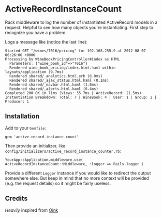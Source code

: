 # ActiveRecordInstanceCount

Rack middleware to log the number of instantiated ActiveRecord models in a request. Helpful to see how many objects you're instantiating. First step to recognize you have a problem.

Logs a message like (notice the last line):

```
Started GET "/wines/7016/pricing" for 192.168.255.9 at 2012-08-07 06:26:00 +0000
Processing by WineBookPricingController#index as HTML
  Parameters: {"wine_book_id"=>"7016"}
  Rendered wine_book_pricing/index.html.haml within layouts/application (9.7ms)
  Rendered shared/_analytics.html.erb (0.0ms)
  Rendered shared/_ajax_status.html.haml (0.1ms)
  Rendered shared/_navbar.html.haml (1.8ms)
  Rendered shared/_alerts.html.haml (0.4ms)
Completed 200 OK in 71ms (Views: 35.7ms | ActiveRecord: 21.5ms)
Instantiation Breakdown: Total: 7 | WineBook: 4 | User: 1 | Group: 1 | Producer: 1
```

## Installation

Add to your `Gemfile`:

```
gem 'active-record-instance-count'
```

Then provide an initializer, like `config/initializers/active_record_instance_counter.rb`:

```
YourApp::Application.middleware.use( ActiveRecordInstanceCount::Middleware, :logger => Rails.logger )
```

Provide a different `Logger` instance if you would like to redirect the output somewhere else. But keep in mind that no more context will be provided (e.g. the request details) so it might be fairly useless.

## Credits

_Heavily_ inspired from [Oink](https://github.com/noahd1/oink)
